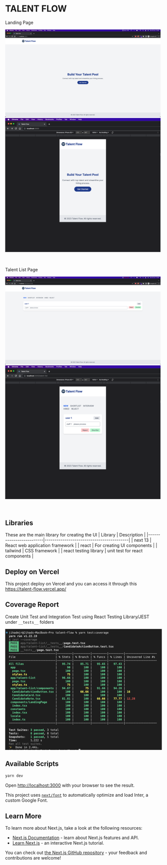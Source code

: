 # TALENT FLOW

<p align="center">
   <p>
      Landing Page
   </p>
   <img src=".github/docs/images/landing-web.png" width="500"/>
   <img src=".github/docs/images/landing-mobile.png" width="500"/>
</p>

<br /> 

<p align="center">
   <p>
      Talent List Page
   </p>
   <img src=".github/docs/images/talent-list-web.png" width="500"/>
   <img src=".github/docs/images/talent-list-mobile.png" width="500"/>
</p>

<br /> 

## Libraries
These are the main library for creating the UI
| Library                 | Description                              |
|-------------------------|------------------------------------------|
| next 13                 | React web application framework          |
| react                   | For creating UI components               |
| tailwind                | CSS framework                            |
| react testing library   | unit test for react components           |

## Deploy on Vercel

This project deploy on Vercel and you can access it through this https://talent-flow.vercel.app/

## Coverage Report

Create Unit Test and Integration Test using React Testing Library/JEST under `__tests__` folders

![Coverage Report](.github/docs/images/coverage-result.png)

## Available Scripts

```bash
yarn dev
```

Open [http://localhost:3000](http://localhost:3000) with your browser to see the result.

This project uses [`next/font`](https://nextjs.org/docs/basic-features/font-optimization) to automatically optimize and load Inter, a custom Google Font.

## Learn More

To learn more about Next.js, take a look at the following resources:

- [Next.js Documentation](https://nextjs.org/docs) - learn about Next.js features and API.
- [Learn Next.js](https://nextjs.org/learn) - an interactive Next.js tutorial.

You can check out [the Next.js GitHub repository](https://github.com/vercel/next.js/) - your feedback and contributions are welcome!
